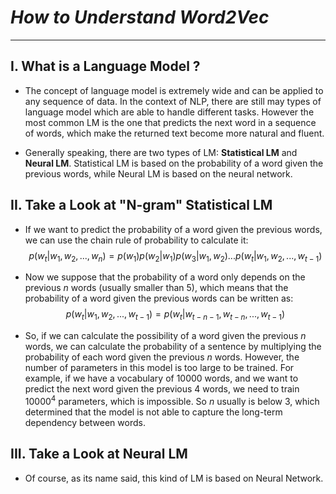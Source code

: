 # *How to Understand Word2Vec*
---

## **I. What is a Language Model ?**
 
  - The concept of language model is extremely wide and can be applied to any sequence of data. In the context of NLP, there are still may types of language model which are able to handle different tasks. However the most common LM is the one that predicts the next word in a sequence of words, which make the returned text become more natural and fluent.
  
  - Generally speaking, there are two types of LM: **Statistical LM** and **Neural LM**. Statistical LM is based on the probability of a word given the previous words, while Neural LM is based on the neural network.
  
## **II. Take a Look at "N-gram" Statistical LM**

  - If we want to predict the probability of a word given the previous words, we can use the chain rule of probability to calculate it:
  $$
    p(w_t|w_1,w_2,..., w_n) = p(w_1)p(w_2|w_1)p(w_3|w_1, w_2)...p(w_t|w_1,w_2,...,w_{t-1})
  $$

  - Now we suppose that the probability of a word only depends on the previous $n$ words (usually smaller than 5), which means that the probability of a word given the previous words can be written as:
  $$
        p(w_t|w_1,w_2,..., w_{t-1}) = p(w_t|w_{t-n-1},w_{t-n},...,w_{t-1})
  $$

  - So, if we can calculate the possibility of a word given the previous $n$ words, we can calculate the probability of a sentence by multiplying the probability of each word given the previous $n$ words. However, the number of parameters in this model is too large to be trained. For example, if we have a vocabulary of 10000 words, and we want to predict the next word given the previous 4 words, we need to train $10000^4$ parameters, which is impossible. So $n$ usually is below 3, which determined that the model is not able to capture the long-term dependency between words.

## **III. Take a Look at Neural LM**

  - Of course, as its name said, this kind of LM is based on Neural Network.